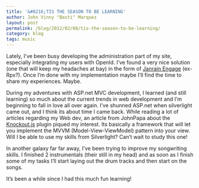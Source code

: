 ```yaml
---
title: '&#8216;TIS THE SEASON TO BE LEARNING'
author: John Vinny "Basti" Marquez
layout: post
permalink: /blog/2012/02/08/tis-the-season-to-be-learning/
category: blog
tags: music
---
```

Lately, I&#8217;ve been busy developing the administration part of my site, especially integrating my users with OpenId. I&#8217;ve found a very nice solution (one that will keep my headaches at bay) in the form of <a title="Janrain Engage" href="http://www.janrain.com/products/engage" target="_blank">Janrain Engage</a> (ex-Rpx?). Once I&#8217;m done with my implementation maybe I&#8217;ll find the time to share my experiences. Maybe.

During my adventures with ASP.net MVC development, I learned (and still learning) so much about the current trends in web development and I&#8217;m beginning to fall in love all over again. I&#8217;ve shunned ASP.net when silverlight came out, and I think its about time I came back. While reading a lot of articles regarding my Web dev, an article from JohnPapa about the <a href="http://knockoutjs.com/" target="_blank">Knockout.js</a> plugin piqued my interest. Its basically a framework that will let you implement the MVVM (Model-View-ViewModel) pattern into your view. Will I be able to use my skills from Silverlight? Can&#8217;t wait to study this one!

In another galaxy far far away, I&#8217;ve been trying to improve my songwriting skills. I finished 2 instrumentals (their still in my head) and as soon as I finish some of my tasks I&#8217;ll start laying out the drum tracks and then start on the songs.

It&#8217;s been a while since I had this much fun learning!